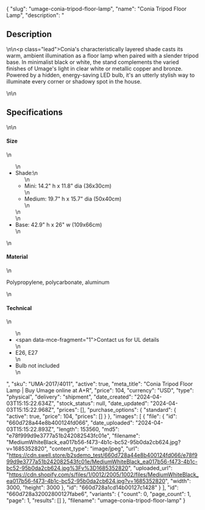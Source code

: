{
  "slug": "umage-conia-tripod-floor-lamp",
  "name": "Conia Tripod Floor Lamp",
  "description": "<h2>Description</h2>\n<!-- split -->\n<p class=\"lead\">Conia's characteristically layered shade casts its warm, ambient illumination as a floor lamp when paired with a slender tripod base. In minimalist black or white, the stand complements the varied finishes of Umage's light in clear white or metallic copper and bronze. Powered by a hidden, energy-saving LED bulb, it's an utterly stylish way to illuminate every corner or shadowy spot in the house.   </p>\n<!-- split -->\n<h2>Specifications</h2>\n<!-- split -->\n<h4>Size</h4>\n<ul>\n<li>Shade:\n<ul>\n<li>Mini: 14.2\" h x 11.8\" dia (36x30cm)</li>\n<li>Medium: 19.7\" h x 15.7\" dia (50x40cm)</li>\n</ul>\n</li>\n<li>Base: 42.9\" h x 26\" w (109x66cm)</li>\n</ul>\n<h4>Material</h4>\n<p>Polypropylene, polycarbonate, aluminum</p>\n<h4>Technical</h4>\n<ul>\n<li><span data-mce-fragment=\"1\">Contact us for UL details</span></li>\n<li>E26, E27</li>\n<li>Bulb not included</li>\n</ul>",
  "sku": "UMA-2017/4011",
  "active": true,
  "meta_title": "Conia Tripod Floor Lamp | Buy Umage online at A+R",
  "price": 104,
  "currency": "USD",
  "type": "physical",
  "delivery": "shipment",
  "date_created": "2024-04-03T15:15:22.634Z",
  "stock_status": null,
  "date_updated": "2024-04-03T15:15:22.968Z",
  "prices": [],
  "purchase_options": {
    "standard": {
      "active": true,
      "price": 104,
      "prices": []
    }
  },
  "images": [
    {
      "file": {
        "id": "660d728a44e8b400124fd066",
        "date_uploaded": "2024-04-03T15:15:22.893Z",
        "length": 153560,
        "md5": "e78f999d9e3777a51b242082543fc01e",
        "filename": "MediumWhiteBlack_ea017b56-f473-4b1c-bc52-95b0da2cb624.jpg?v=1685352820",
        "content_type": "image/jpeg",
        "url": "https://cdn.swell.store/b2sdemo_test/660d728a44e8b400124fd066/e78f999d9e3777a51b242082543fc01e/MediumWhiteBlack_ea017b56-f473-4b1c-bc52-95b0da2cb624.jpg%3Fv%3D1685352820",
        "uploaded_url": "https://cdn.shopify.com/s/files/1/0012/2005/1002/files/MediumWhiteBlack_ea017b56-f473-4b1c-bc52-95b0da2cb624.jpg?v=1685352820",
        "width": 3000,
        "height": 3000
      },
      "id": "660d728a1cd14b00127c1428"
    }
  ],
  "id": "660d728a32002800127fabe6",
  "variants": {
    "count": 0,
    "page_count": 1,
    "page": 1,
    "results": []
  },
  "filename": "umage-conia-tripod-floor-lamp"
}